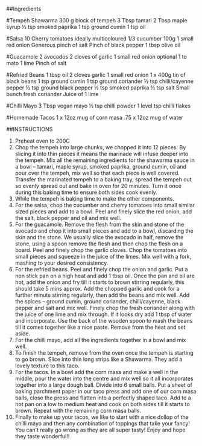 ##Ingredients

#Tempeh Shawarma
300 g block of tempeh
3 Tbsp tamari
2 Tbsp maple syrup
½ tsp smoked paprika
1 tsp ground cumin
1 tsp oil

#Salsa
10 Cherry tomatoes ideally multicoloured
1/3 cucumber 100g
1 small red onion
Generous pinch of salt
Pinch of black pepper
1 tbsp olive oil

#Guacamole
2 avocados
2 cloves of garlic
1 small red onion optional
1 to mato
1 lime
Pinch of salt

#Refried Beans
1 tbsp oil
2 cloves garlic
1 small red onion
1 x 400g tin of black beans
1 tsp ground cumin
1 tsp ground coriander
½ tsp chilli/cayenne pepper
½ tsp ground black pepper
½ tsp smoked paprika
½ tsp salt
Small bunch fresh coriander
Juice of 1 lime

#Chilli Mayo
3 Tbsp vegan mayo
½ tsp chilli powder
1 level tsp chilli flakes

#Homemade Tacos
1 x 12oz mug of corn masa
.75 x 12oz mug of water


##INSTRUCTIONS

1.  Preheat oven to 200C
2.  Chop the tempeh into large chunks, we chopped it into 12 pieces. By slicing it into thin pieces it means the marinade will infuse deeper into the tempeh. Mix all the remaining ingredients for the shawarma sauce in a bowl – tamari, maple syrup, smoked paprika, ground cumin, oil and pour over the tempeh, mix well so that each piece is well covered. Transfer the marinated tempeh to a baking tray, spread the tempeh out so evenly spread out and bake in oven for 20 minutes. Turn it once during this baking time to ensure both sides cook evenly.
3.  While the tempeh is baking time to make the other components.
4.  For the salsa, chop the cucumber and cherry tomatoes into small similar sized pieces and add to a bowl. Peel and finely slice the red onion, add the salt, black pepper and oil and mix well.
5.  For the guacamole. Remove the flesh from the skin and stone of the avocado and chop it into small pieces and add to a bowl, discarding the skin and the stone. We usually slice the avocado in half, remove the stone, using a spoon remove the flesh and then chop the flesh on a board. Peel and finely chop the garlic cloves. Chop the tomatoes into small pieces and squeeze in the juice of the limes. Mix well with a fork, mashing to your desired consistency.
6.  For the refried beans. Peel and finely chop the onion and garlic. Put a non stick pan on a high heat and add 1 tbsp oil. Once the pan and oil are hot, add the onion and fry till it starts to brown stirring regularly, this should take 5 mins approx. Add the chopped garlic and cook for a further minute stirring regularly, then add the beans and mix well. Add the spices – ground cumin, ground coriander, chilli/cayenne, black pepper and salt and mix well. Finely chop the fresh coriander along with the juice of one lime and mix through. If it looks dry add 1 tbsp of water and incorporate. Use the back of the wooden spoon to mash the beans till it comes together like a nice paste. Remove from the heat and set aside.
7.  For the chilli mayo, add all the ingredients together in a bowl and mix well.
8.  To finish the tempeh, remove from the oven once the tempeh is starting to go brown. Slice into thin long strips like a Shawarma. They add a lovely texture to this taco.
9.  For the tacos. In a bowl add the corn masa and make a well in the middle, pour the water into the centre and mix well so it all incorporates together into a large dough ball. Divide into 6 small balls. Put a sheet of baking parchment paper in our taco press and add one of our corn masa balls, close the press and flatten into a perfectly shaped taco. Add to a hot pan on a low to medium heat and cook on both sides till it starts to brown. Repeat with the remaining corn masa balls.
10. Finally to make up your tacos, we like to start with a nice dollop of the chilli mayo and then any combination of toppings that take your fancy! You can’t really go wrong as they are all super tasty! Enjoy and hope they taste wonderful!!
